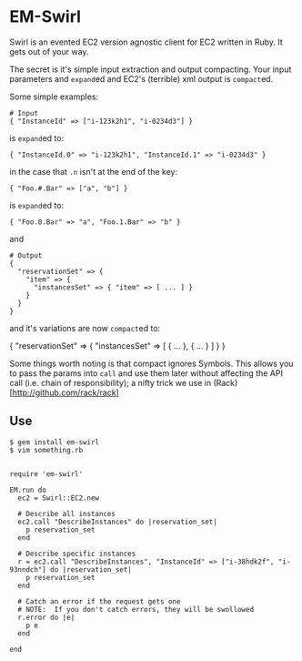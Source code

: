 EM-Swirl
=====

Swirl is an evented EC2 version agnostic client for EC2 written in Ruby. It gets
out of your way.

The secret is it's simple input extraction and output compacting.  Your
input parameters and `expand`ed and EC2's (terrible) xml output is
`compact`ed.


Some simple examples:

    # Input
    { "InstanceId" => ["i-123k2h1", "i-0234d3"] }

is `expand`ed to:

    { "InstanceId.0" => "i-123k2h1", "InstanceId.1" => "i-0234d3" }

in the case that `.n` isn't at the end of the key:

    { "Foo.#.Bar" => ["a", "b"] }

is `expand`ed to:

    { "Foo.0.Bar" => "a", "Foo.1.Bar" => "b" }

and

    # Output
    {
      "reservationSet" => {
        "item" => {
          "instancesSet" => { "item" => [ ... ] }
        }
      }
    }

and it's variations are now `compact`ed to:

  {
    "reservationSet" => {
      "instancesSet" => [ { ... }, { ... } ]
    }
  }


Some things worth noting is that compact ignores Symbols.  This
allows you to pass the params into `call` and use them later
without affecting the API call (i.e. chain of responsibility); a
nifty trick we use in (Rack)[http://github.com/rack/rack]

Use
---

    $ gem install em-swirl
    $ vim something.rb


    require 'em-swirl'

    EM.run do
      ec2 = Swirl::EC2.new

      # Describe all instances
      ec2.call "DescribeInstances" do |reservation_set|
        p reservation_set
      end

      # Describe specific instances
      r = ec2.call "DescribeInstances", "InstanceId" => ["i-38hdk2f", "i-93nndch"] do |reservation_set|
        p reservation_set 
      end

      # Catch an error if the request gets one
      # NOTE:  If you don't catch errors, they will be swollowed
      r.error do |e|
        p e
      end

    end
